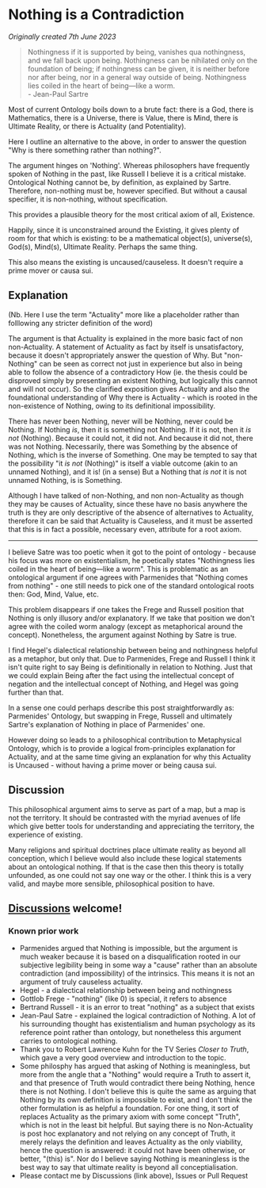 # Nothing is a Contradiction

*Originally created 7th June 2023*

> Nothingness if it is supported by being, vanishes qua nothingness, and we fall back upon
being. Nothingness can be nihilated only on the foundation of being; if nothingness can be
given, it is neither before nor after being, nor in a general way outside of being. Nothingness
lies coiled in the heart of being—like a worm.
<br>- Jean-Paul Sartre

Most of current Ontology boils down to a brute fact: there is a God, there is Mathematics, there is a Universe, there is Value, there is Mind, there is Ultimate Reality, or there is Actuality (and Potentiality).

Here I outline an alternative to the above, in order to answer the question "Why is there something rather than nothing?".

The argument hinges on 'Nothing'. Whereas philosophers have frequently spoken of Nothing in the past, like Russell I believe it is a critical mistake. Ontological Nothing cannot be, by definition, as explained by Sartre. Therefore, non-nothing must be, however specified. But without a causal specifier, it is non-nothing, without specification.

This provides a plausible theory for the most critical axiom of all, Existence.

Happily, since it is unconstrained around the Existing, it gives plenty of room for that which is existing: to be a mathematical object(s), universe(s), God(s), Mind(s), Ultimate Reality. Perhaps the same thing.

This also means the existing is uncaused/causeless. It doesn't require a prime mover or causa sui.

## Explanation

(Nb. Here I use the term "Actuality" more like a placeholder rather than folllowing any stricter definition of the word)

The argument is that Actuality is explained in the more basic fact of non non-Actuality. A statement of Actuality as fact by itself is unsatisfactory, because it doesn't appropriately answer the question of Why. But "non-Nothing" can be seen as correct not just in experience but also in being able to follow the absence of a contradictory How (ie. the thesis could be disproved simply by presenting an existent Nothing, but logically this cannot and will not occur). So the clarified exposition gives Actuality and also the foundational understanding of Why there is Actuality - which is rooted in the non-existence of Nothing, owing to its definitional impossibility.

There has never been Nothing, never will be Nothing, never could be Nothing. If Nothing *is*, then it is something not Nothing. If it is not, then it *is not* (Nothing). Because it could not, it did not. And because it did not, there was not Nothing. Necessarily, there was Something by the absence of Nothing, which is the inverse of Something. One may be tempted to say that the possibility "it *is not* (Nothing)" is itself a viable outcome (akin to an unnamed Nothing), and it is! (in a sense) But a Nothing that *is not* it is not unnamed Nothing, is is Something.

Although I have talked of non-Nothing, and non non-Actuality as though they may be causes of Actuality, since these have no basis anywhere the truth is they are only descriptive of the absence of alternatives to Actuality, therefore it can be said that Actuality is Causeless, and it must be asserted that this is in fact a possible, necessary even, attribute for a root axiom.

---

I believe Satre was too poetic when it got to the point of ontology - because his focus was more on existentialism, he poetically states "Nothingness
lies coiled in the heart of being—like a worm". This is problematic as an ontological argument if one agrees with Parmenides that "Nothing comes from nothing" - one still needs to pick one of the standard ontological roots then: God, Mind, Value, etc.

This problem disappears if one takes the Frege and Russell position that Nothing is only illusory and/or explanatory. If we take that position we don't agree with the coiled worm analogy (except as metaphorical around the concept). Nonetheless, the argument against Nothing by Satre is true.

I find Hegel's dialectical relationship between being and nothingness helpful as a metaphor, but only that. Due to Parmenides, Frege and Russell I think it isn't quite right to say Being is definitionally in relation to Nothing. Just that we could explain Being after the fact using the intellectual concept of negation and the intellectual concept of Nothing, and Hegel was going further than that.

In a sense one could perhaps describe this post straightforwardly as: Parmenides' Ontology, but swapping in Frege, Russell and ultimately Sartre's explanation of Nothing in place of Parmenides' one.

However doing so leads to a philosophical contribution to Metaphysical Ontology, which is to provide a logical from-principles explanation for Actuality, and at the same time giving an explanation for why this Actuality is Uncaused - without having a prime mover or being causa sui.

## Discussion

This philosophical argument aims to serve as part of a map, but a map is not the territory. It should be contrasted with the myriad avenues of life which give better tools for understanding and appreciating the territory, the experience of existing.

Many religions and spiritual doctrines place ultimate reality as beyond all conception, which I believe would also include these logical statements about an ontological nothing. If that is the case then this theory is totally unfounded, as one could not say one way or the other. I think this is a very valid, and maybe more sensible, philosophical position to have.

## [Discussions](https://github.com/aliclark/the_wooden_sword/discussions) welcome!

### Known prior work
- Parmenides argued that Nothing is impossible, but the argument is much weaker because it is based on a disqualification rooted in our subjective legibility being in some way a "cause" rather than an absolute contradiction (and impossibility) of the intrinsics. This means it is not an argument of truly causeless actuality.
- Hegel - a dialectical relationship between being and nothingness
- Gottlob Frege - "nothing" (like 0) is special, it refers to absence
- Bertrand Russell - it is an error to treat "nothing" as a subject that exists
- Jean-Paul Satre - explained the logical contradiction of Nothing. A lot of his surrounding thought has existentialism and human psychology as its reference point rather than ontology, but nonetheless this argument carries to ontological nothing.
- Thank you to Robert Lawrence Kuhn for the TV Series *Closer to Truth*, which gave a very good overview and introduction to the topic.
- Some philosphy has argued that asking of Nothing is meaningless, but more from the angle that a "Nothing" would require a Truth to assert it, and that presence of Truth would contradict there being Nothing, hence there is not Nothing. I don't believe this is quite the same as arguing that Nothing by its own definition is impossible to exist, and I don't think the other formulation is as helpful a foundation. For one thing, it sort of replaces Actuality as the primary axiom with some concept "Truth", which is not in the least bit helpful. But saying there is no Non-Actuality is post hoc explanatory and not relying on any concept of Truth, it merely relays the definition and leaves Actuality as the only viability, hence the question is answered: it could not have been otherwise, or better, "(this) is". Nor do I believe saying Nothing is meaningless is the best way to say that ultimate reality is beyond all conceptialisation.
- Please contact me by Discussions (link above), Issues or Pull Request
